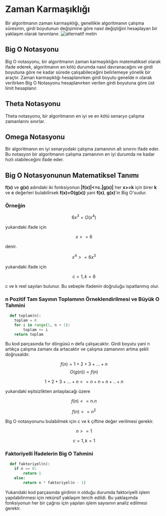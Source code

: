 # Zaman Karmaşıklığı
  Bir algoritmanın zaman karmaşıklığı, genellikle algoritmanın çalışma süresinin, girdi boyutunun değişimine 
  göre nasıl değiştiğini hesaplayan bir yaklaşım olarak tanımlanır.
![alternatif metin](https://miro.medium.com/v2/resize:fit:1400/1*5ZLci3SuR0zM_QlZOADv8Q.jpeg)

## Big O Notasyonu 
 
  Big O notasyonu, bir algoritmanın zaman karmaşıklığını matematiksel olarak ifade ederek, algoritmanın 
  en kötü durumda nasıl davranacağını ve girdi boyutuna göre ne kadar sürede çalışabileceğini belirlemeye 
  yönelik bir araçtır.  Zaman karmaşıklığı hesaplanırken girdi boyutu genelde n olarak verilirken Big O Notasyonu hesaplanırken verilen girdi boyutuna göre üst limit hesaplanır.

## Theta Notasyonu 

  Theta notasyonu, bir algoritmanın en iyi ve en kötü senaryo çalışma zamanlarını sınırlar. 

## Omega Notasyonu 
  
  Bir algoritmanın en iyi senaryodaki çalışma zamanının alt sınırını ifade eder. Bu notasyon bir algoritmanın çalışma zamanının en iyi durumda ne kadar hızlı olabileceğini ifade eder.



## Big O Notasyonunun Matematiksel Tanımı

  **f(x)** ve **g(x)** adındaki iki fonksiyonun **|f(x)|<=c.|g(x)|** her **x>=k** için birer **k** ve **c** değerleri bulabilirsek 
  **f(x)=O(g(x))** yani **f(x)**, **g(x)**'in Big O'sudur.

### Örneğin

$$
  6x^3 = O(x^4) 
$$

 yukarıdaki ifade için 

$$
 x>= 6
$$

 denir.

 $$
 x^4 >= 6x^3  
 $$

 yukarıdaki ifade için  
 
 $$
 c=1, k=6
 $$

c ve k reel sayıları bulunur. Bu sebeple ifadenin doğruluğu ispatlanmış olur.

###

### n Pozitif Tam Sayının Toplamınn Örneklendirilmesi ve Büyük O Tahmini

```python
  def toplam(n):
    toplam = 0
    for i in range(1, n + 1):
        toplam += i
    return toplam
```
 Bu kod parçasında for döngüsü n defa çalışacaktır. Girdi boyutu yani n artıkça çalışma zamanı da artacaktır ve çalışma zamanının artma şekli doğrusaldır.

$$
f(n)=1+2+3+...+n
$$
$$
O(g(n))=f(n)
$$

$$
1+2+3+...+n<=n+n+n+..+n
$$

yukarıdaki eşitsizlikten anlaşılacağı üzere 

$$
f(n)<=n.n
$$

$$
f(n)<=n^2
$$

Big O notasyonunu bulabilmek için c ve k çiftine değer verilmesi gerekir.

$$
n>=1
$$

$$
c=1,k=1
$$

###

### Faktoriyelli İfadelerin Big O Tahmini

```python
  def faktoriyel(n):
    if n == 0:
        return 1
    else:
        return n * faktoriyel(n - 1)
```

Yukarıdaki kod parçasında girdinin n olduğu durumda faktoriyelli işlem yapılabilinmesi için rekürsif yaklaşım tercih edildi. Bu yaklaşımda fonksiyonun her bir çağrısı için yapılan işlem sayısının analiz edilmesi gerekir. 